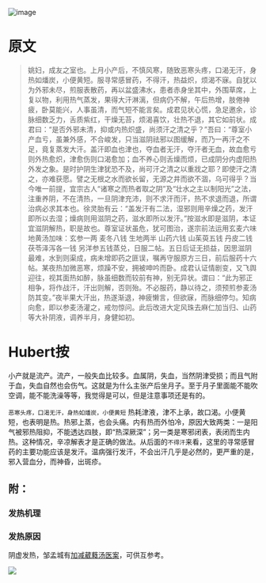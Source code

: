 ![image](https://mmbiz.qpic.cn/mmbiz_jpg/KnkQiaUcAGWt9ib8QwaYtnEicAtq03ibUibaFc44hxeUwS03o6ZPN6JLhPaRgQNhwliaYicGyN6cCKKWS2OKClbeFrmicg/0?wx_fmt=jpeg)

# 原文
> 姚妇，成友之室也。上月小产后，不慎风寒，随致恶寒头疼，口渴无汗，身热如燔炭，小便黄短。服寻常感冒药，不得汗，热益炽，烦渴不寐。自犹以为外邪未尽，煎服表散药，再以盆盛沸水，患者赤身坐其中，外围草席，上复以物，利用热气蒸发，果得大汗淋漓，但病仍不解，午后热增，肢倦神疲，卧莫能兴，人事虽清，而气短不能言矣。成君见状心慌，急足邀余，诊脉细数乏力，舌质紫红，干燥无苔，烦渴喜饮，壮热不退，其它如前状。成君曰：“是否外邪未清，抑或内热炽盛，尚须汗之清之乎？”吾曰：“尊室小产血亏，虽兼外感，不合峻发，只当滋阴祛邪以图缓解，而乃一再汗之不足，竟复蒸发大汗。盖汗即血也津也，夺血者无汗，夺汗者无血，故血愈亏则外热愈炽，津愈伤则口渴愈加；血不养心则舌燥而烦，已成阴分内虚阳热外发之象。是时护阴生津犹恐不及，尚可汗之清之以重戕之耶？即使汗之清之，亦难获愿。譬之无根之水而欲长留，无源之井而欲不涸，乌可得乎？当今唯一前提，宜宗古人“诸寒之而热者取之阴”及“壮水之主以制阳光”之法，注重养阴，不在清热，一旦阴津充沛，则不求汗而汗，热不求退而退，所谓治病必求其本也。徐灵胎有云：“盖发汗有二法，湿邪则用辛燥之药，发汗即所以去湿；燥病则用滋阴之药，滋水即所以发汗。”按滋水即是滋阴，本证宜滋阴解热，职是故也。尊室证状虽危，犹可图治，遂宗前法运用玄麦六味地黄汤加味：玄参一两 麦冬八钱 生地两半 山药六钱 山茱萸五钱 丹皮二钱 茯苓泽泻各一钱 另洋参五钱蒸兑，日服二帖。五日后证无损益，因思滋阴最难，水到则渠成，病未增即药之匪误，嘱再守服原方三日，前后服药十六帖。某夜热加微恶寒，烦躁不安，拥被呻吟而卧。成君认证情剧变，又飞舆迎往，视其面热如醉，脉虽细数而较前有神，别无异状。谓曰：“此为邪正相争，将作战汗，汗出则解，否则殆。不必服药，静以待之，须预煎参麦汤防其变。”夜半果大汗出，热遂渐退，神疲懒言，但欲寐，而脉细停匀。知病向愈，即以参麦汤灌之，戒勿惊问。此后改进大定风珠去麻仁加当归、山药等大补阴液，调养半月，身健如初。

# Hubert按
小产就是流产。流产，一般失血比较多。血属阴，失血，当然阴津受损；而且气附于血，失血自然也会伤气。这就是为什么主张产后坐月子。至于月子里面能不能吹空调，能不能洗澡等等，我觉得是可以，但是注意事项还是有的。

`恶寒头疼，口渴无汗，身热如燔炭，小便黄短` 热耗津液，津不上承，故口渴。小便黄短，也表明是热。热邪上蒸，也会头痛。内有热而外怕冷，原因大致两类：一是阳气被邪热阻抑，不能透达四肢，即“热深厥深”；另一类是寒邪闭表，表闭而生内热。这种情况，辛凉解表才是正确的做法。从后面的`不得汗`来看，这里的寻常感冒药的主要功能应该是发汗。温病强行发汗，不会出汗几乎是必然的，更严重的是，邪入营血分，而神昏，出斑疹。

## 附：
### 发热机理
### 发热原因


阴虚发热，邹孟城有[加减葳蕤汤医案](https://mp.weixin.qq.com/s?__biz=Mzg4ODA2ODkxNQ==&mid=2247483677&idx=1&sn=f718ef6c2d9cefc772cf1adbfdc1a290&chksm=cf818f41f8f606575b043b6cc54c59a0534f3394c0542e7713200f959689496e8585cb63b426&mpshare=1&scene=1&srcid=&pass_ticket=LpFwiQfAtqdNrBsb%2BtoptPK0Yn5Xa%2FszESw%2FJj2V2E3EGnD8o2dvoeYshbjA3h%2B0#rd)，可供互参考。

![](https://upload-images.jianshu.io/upload_images/9738519-0aabc1e8a65f3ac5.png?imageMogr2/auto-orient/strip%7CimageView2/2/w/1240)
